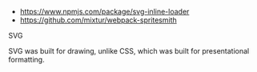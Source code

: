 - https://www.npmjs.com/package/svg-inline-loader
- https://github.com/mixtur/webpack-spritesmith

SVG <Icon type="link" />

SVG was built for drawing, unlike CSS, which was built for presentational formatting.

